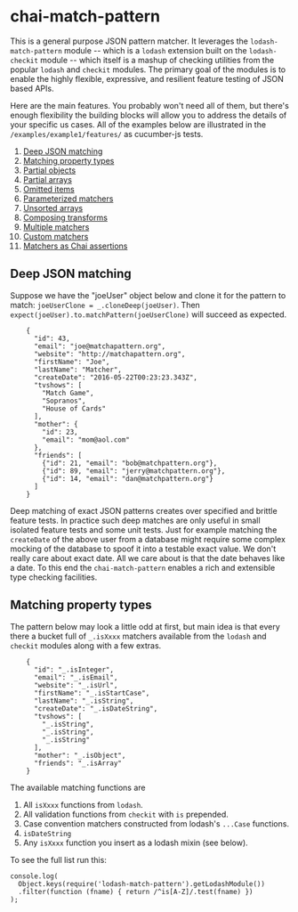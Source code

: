 # chai-match-pattern

This is a general purpose JSON pattern matcher. It leverages the `lodash-match-pattern` module -- which is a `lodash` extension built on the `lodash-checkit` module -- which itself is a mashup of checking utilities from the popular `lodash` and `checkit` modules.  The primary goal of the modules is to enable the highly flexible, expressive, and resilient feature testing of JSON based APIs.

Here are the main features. You probably won't need all of them, but there's enough flexibility the building blocks will allow you to address the details of your specific us cases. All of the examples below are illustrated in the `/examples/example1/features/` as cucumber-js tests.

1. [Deep JSON matching](#deep-json-matching)
1. [Matching property types](#matching-property-types)
1. [Partial objects](#partial_object)
1. [Partial arrays](#partial_array)
1. [Omitted items](#omitted)
1. [Parameterized matchers](#parameterized)
1. [Unsorted arrays](#unsorted)
1. [Composing transforms](#composing)
1. [Multiple matchers](#multiple)
1. [Custom matchers](#custom)
1. [Matchers as Chai assertions](#chai)

## Deep JSON matching

Suppose we have the "joeUser" object below and clone it for the pattern to match: `joeUserClone = _.cloneDeep(joeUser)`. Then `expect(joeUser).to.matchPattern(joeUserClone)` will succeed as expected.
```
    {
      "id": 43,
      "email": "joe@matchapattern.org",
      "website": "http://matchapattern.org",
      "firstName": "Joe",
      "lastName": "Matcher",
      "createDate": "2016-05-22T00:23:23.343Z",
      "tvshows": [
        "Match Game",
        "Sopranos",
        "House of Cards"
      ],
      "mother": {
        "id": 23,
        "email": "mom@aol.com"
      },
      "friends": [
        {"id": 21, "email": "bob@matchpattern.org"},
        {"id": 89, "email": "jerry@matchpattern.org"},
        {"id": 14, "email": "dan@matchpattern.org"}
      ]
    }
```
Deep matching of exact JSON patterns creates over specified and brittle feature tests. In practice such deep matches are only useful in small isolated feature tests and some unit tests. Just for example matching the `createDate` of the above user from a database might require some complex mocking of the database to spoof it into a testable exact value. We don't really care about exact date. All we care about is that the date behaves like a date. To this end the `chai-match-pattern` enables a rich and extensible type checking facilities.

## Matching property types

The pattern below may look a little odd at first, but main idea is that every there a bucket full of `_.isXxxx` matchers available from the `lodash` and `checkit` modules along with a few extras.
```
    {
      "id": "_.isInteger",
      "email": "_.isEmail",
      "website": "_.isUrl",
      "firstName": "_.isStartCase",
      "lastName": "_.isString",
      "createDate": "_.isDateString",
      "tvshows": [
        "_.isString",
        "_.isString",
        "_.isString"
      ],
      "mother": "_.isObject",
      "friends": "_.isArray"
    }
```
The available matching functions are
1. All `isXxxx` functions from `lodash`.
1. All validation functions from `checkit` with `is` prepended.
1. Case convention matchers constructed from lodash's `...Case` functions.
1. `isDateString`
1. Any `isXxxx` function you insert as a lodash mixin (see below).

To see the full list run this:
```
console.log(
  Object.keys(require('lodash-match-pattern').getLodashModule())
  .filter(function (fname) { return /^is[A-Z]/.test(fname) })
);
```
